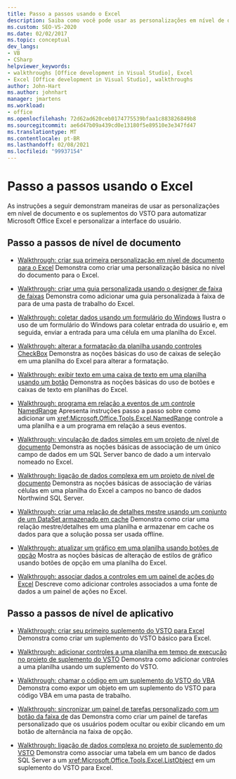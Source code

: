 ```yaml
---
title: Passo a passos usando o Excel
description: Saiba como você pode usar as personalizações em nível de documento e os suplementos do VSTO para automatizar o Microsoft Excel. Você também pode personalizar a interface do usuário (IU).
ms.custom: SEO-VS-2020
ms.date: 02/02/2017
ms.topic: conceptual
dev_langs:
- VB
- CSharp
helpviewer_keywords:
- walkthroughs [Office development in Visual Studio], Excel
- Excel [Office development in Visual Studio], walkthroughs
author: John-Hart
ms.author: johnhart
manager: jmartens
ms.workload:
- office
ms.openlocfilehash: 72d62ad620ceb0174775539bfaa1c883826849b8
ms.sourcegitcommit: ae6d47b09a439cd0e13180f5e89510e3e347fd47
ms.translationtype: MT
ms.contentlocale: pt-BR
ms.lasthandoff: 02/08/2021
ms.locfileid: "99937154"
---
```

# <a name="walkthroughs-using-excel"></a>Passo a passos usando o Excel
  As instruções a seguir demonstram maneiras de usar as personalizações em nível de documento e os suplementos do VSTO para automatizar Microsoft Office Excel e personalizar a interface do usuário.

## <a name="document-level-walkthroughs"></a>Passo a passos de nível de documento
- [Walkthrough: criar sua primeira personalização em nível de documento para o Excel](../vsto/walkthrough-creating-your-first-document-level-customization-for-excel.md) Demonstra como criar uma personalização básica no nível do documento para o Excel.

- [Walkthrough: criar uma guia personalizada usando o designer de faixa de faixas](../vsto/walkthrough-creating-a-custom-tab-by-using-the-ribbon-designer.md) Demonstra como adicionar uma guia personalizada à faixa de para de uma pasta de trabalho do Excel.

- [Walkthrough: coletar dados usando um formulário do Windows](../vsto/walkthrough-collecting-data-using-a-windows-form.md) Ilustra o uso de um formulário do Windows para coletar entrada do usuário e, em seguida, enviar a entrada para uma célula em uma planilha do Excel.

- [Walkthrough: alterar a formatação da planilha usando controles CheckBox](../vsto/walkthrough-changing-worksheet-formatting-using-checkbox-controls.md) Demonstra as noções básicas do uso de caixas de seleção em uma planilha do Excel para alterar a formatação.

- [Walkthrough: exibir texto em uma caixa de texto em uma planilha usando um botão](../vsto/walkthrough-displaying-text-in-a-text-box-in-a-worksheet-using-a-button.md) Demonstra as noções básicas do uso de botões e caixas de texto em planilhas do Excel.

- [Walkthrough: programa em relação a eventos de um controle NamedRange](../vsto/walkthrough-programming-against-events-of-a-namedrange-control.md) Apresenta instruções passo a passo sobre como adicionar um <xref:Microsoft.Office.Tools.Excel.NamedRange> controle a uma planilha e a um programa em relação a seus eventos.

- [Walkthrough: vinculação de dados simples em um projeto de nível de documento](../vsto/walkthrough-simple-data-binding-in-a-document-level-project.md) Demonstra as noções básicas de associação de um único campo de dados em um SQL Server banco de dado a um intervalo nomeado no Excel.

- [Walkthrough: ligação de dados complexa em um projeto de nível de documento](../vsto/walkthrough-complex-data-binding-in-a-document-level-project.md) Demonstra as noções básicas de associação de várias células em uma planilha do Excel a campos no banco de dados Northwind SQL Server.

- [Walkthrough: criar uma relação de detalhes mestre usando um conjunto de um DataSet armazenado em cache](../vsto/walkthrough-creating-a-master-detail-relation-using-a-cached-dataset.md) Demonstra como criar uma relação mestre/detalhes em uma planilha e armazenar em cache os dados para que a solução possa ser usada offline.

- [Walkthrough: atualizar um gráfico em uma planilha usando botões de opção](../vsto/walkthrough-updating-a-chart-in-a-worksheet-using-radio-buttons.md) Mostra as noções básicas de alteração de estilos de gráfico usando botões de opção em uma planilha do Excel.

- [Walkthrough: associar dados a controles em um painel de ações do Excel](../vsto/walkthrough-binding-data-to-controls-on-an-excel-actions-pane.md) Descreve como adicionar controles associados a uma fonte de dados a um painel de ações no Excel.

## <a name="application-level-walkthroughs"></a>Passo a passos de nível de aplicativo
- [Walkthrough: criar seu primeiro suplemento do VSTO para Excel](../vsto/walkthrough-creating-your-first-vsto-add-in-for-excel.md) Demonstra como criar um suplemento do VSTO básico para Excel.

- [Walkthrough: adicionar controles a uma planilha em tempo de execução no projeto de suplemento do VSTO](../vsto/walkthrough-adding-controls-to-a-worksheet-at-run-time-in-vsto-add-in-project.md) Demonstra como adicionar controles a uma planilha usando um suplemento do VSTO.

- [Walkthrough: chamar o código em um suplemento do VSTO do VBA](../vsto/walkthrough-calling-code-in-a-vsto-add-in-from-vba.md) Demonstra como expor um objeto em um suplemento do VSTO para código VBA em uma pasta de trabalho.

- [Walkthrough: sincronizar um painel de tarefas personalizado com um botão da faixa de](../vsto/walkthrough-synchronizing-a-custom-task-pane-with-a-ribbon-button.md) das Demonstra como criar um painel de tarefas personalizado que os usuários podem ocultar ou exibir clicando em um botão de alternância na faixa de opção.

- [Walkthrough: ligação de dados complexa no projeto de suplemento do VSTO](../vsto/walkthrough-complex-data-binding-in-vsto-add-in-project.md) Demonstra como associar uma tabela em um banco de dados SQL Server a um <xref:Microsoft.Office.Tools.Excel.ListObject> em um suplemento do VSTO para Excel.
